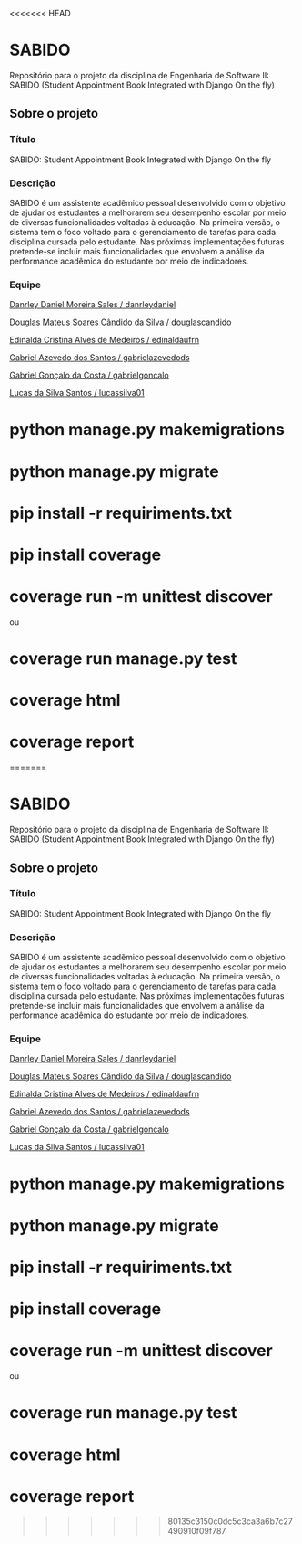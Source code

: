 <<<<<<< HEAD
# SABIDO

Repositório para o projeto da disciplina de Engenharia de Software II: SABIDO (Student Appointment Book Integrated with Django On the fly)

## Sobre o projeto

### Título
SABIDO: Student Appointment Book Integrated with Django On the fly   

### Descrição
SABIDO é um assistente acadêmico pessoal desenvolvido com o objetivo de ajudar os estudantes a melhorarem seu desempenho escolar por meio de diversas funcionalidades voltadas à educação. Na primeira versão, o sistema tem o foco voltado para o gerenciamento de tarefas para cada disciplina cursada pelo estudante. Nas próximas implementações futuras pretende-se incluir mais funcionalidades que envolvem a análise da performance acadêmica do estudante por meio de indicadores. 

### Equipe
[Danrley Daniel Moreira Sales / danrleydaniel](https://github.com/danrleydaniel)  

[Douglas Mateus Soares Cândido da Silva / douglascandido](https://github.com/douglascandido)

[Edinalda Cristina Alves de Medeiros / edinaldaufrn](https://github.com/edinaldaufrn)

[Gabriel Azevedo dos Santos / gabrielazevedods](https://github.com/gabrielazevedods)

[Gabriel Gonçalo da Costa / gabrielgoncalo](https://github.com/gabrielgoncalo)

[Lucas da Silva Santos / lucassilva01](https://github.com/lucassilva01)


# python manage.py makemigrations
# python manage.py migrate
# pip install -r requiriments.txt

# pip install coverage
# coverage run -m unittest discover 
 ou 
# coverage run manage.py test

# coverage html

# coverage report


=======
# SABIDO

Repositório para o projeto da disciplina de Engenharia de Software II: SABIDO (Student Appointment Book Integrated with Django On the fly)

## Sobre o projeto

### Título
SABIDO: Student Appointment Book Integrated with Django On the fly   

### Descrição
SABIDO é um assistente acadêmico pessoal desenvolvido com o objetivo de ajudar os estudantes a melhorarem seu desempenho escolar por meio de diversas funcionalidades voltadas à educação. Na primeira versão, o sistema tem o foco voltado para o gerenciamento de tarefas para cada disciplina cursada pelo estudante. Nas próximas implementações futuras pretende-se incluir mais funcionalidades que envolvem a análise da performance acadêmica do estudante por meio de indicadores. 

### Equipe
[Danrley Daniel Moreira Sales / danrleydaniel](https://github.com/danrleydaniel)  

[Douglas Mateus Soares Cândido da Silva / douglascandido](https://github.com/douglascandido)

[Edinalda Cristina Alves de Medeiros / edinaldaufrn](https://github.com/edinaldaufrn)

[Gabriel Azevedo dos Santos / gabrielazevedods](https://github.com/gabrielazevedods)

[Gabriel Gonçalo da Costa / gabrielgoncalo](https://github.com/gabrielgoncalo)

[Lucas da Silva Santos / lucassilva01](https://github.com/lucassilva01)

# python manage.py makemigrations
# python manage.py migrate
# pip install -r requiriments.txt

# pip install coverage
# coverage run -m unittest discover 
 ou 
# coverage run manage.py test

# coverage html

# coverage report
>>>>>>> 80135c3150c0dc5c3ca3a6b7c27490910f09f787

